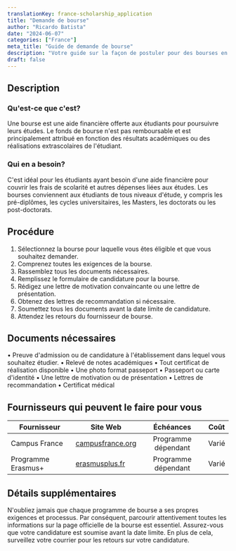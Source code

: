 ```yaml
---
translationKey: france-scholarship_application
title: "Demande de bourse"
author: "Ricardo Batista"
date: "2024-06-07"
categories: ["France"]
meta_title: "Guide de demande de bourse"
description: "Votre guide sur la façon de postuler pour des bourses en France"
draft: false
---
```


## Description
### Qu'est-ce que c'est?
Une bourse est une aide financière offerte aux étudiants pour poursuivre leurs études. Le fonds de bourse n'est pas remboursable et est principalement attribué en fonction des résultats académiques ou des réalisations extrascolaires de l'étudiant.

### Qui en a besoin?
C'est idéal pour les étudiants ayant besoin d'une aide financière pour couvrir les frais de scolarité et autres dépenses liées aux études. Les bourses conviennent aux étudiants de tous niveaux d'étude, y compris les pré-diplômes, les cycles universitaires, les Masters, les doctorats ou les post-doctorats.

## Procédure
1. Sélectionnez la bourse pour laquelle vous êtes éligible et que vous souhaitez demander.
2. Comprenez toutes les exigences de la bourse.
3. Rassemblez tous les documents nécessaires.
4. Remplissez le formulaire de candidature pour la bourse.
5. Rédigez une lettre de motivation convaincante ou une lettre de présentation.
6. Obtenez des lettres de recommandation si nécessaire.
7. Soumettez tous les documents avant la date limite de candidature.
8. Attendez les retours du fournisseur de bourse.

## Documents nécessaires
• Preuve d'admission ou de candidature à l'établissement dans lequel vous souhaitez étudier.
• Relevé de notes académiques
• Tout certificat de réalisation disponible
• Une photo format passeport
• Passeport ou carte d'identité
• Une lettre de motivation ou de présentation
• Lettres de recommandation
• Certificat médical

## Fournisseurs qui peuvent le faire pour vous
| Fournisseur | Site Web | Échéances | Coût |
| --------------- | ---------------------- | :-------------: | :-------------: |
| Campus France | [campusfrance.org](https://www.campusfrance.org) | Programme dépendant | Varié |
| Programme Erasmus+ | [erasmusplus.fr](https://www.erasmusplus.fr) | Programme dépendant | Varié |

## Détails supplémentaires
N'oubliez jamais que chaque programme de bourse a ses propres exigences et processus. Par conséquent, parcourir attentivement toutes les informations sur la page officielle de la bourse est essentiel. Assurez-vous que votre candidature est soumise avant la date limite. En plus de cela, surveillez votre courrier pour les retours sur votre candidature.